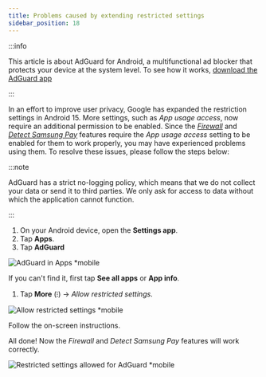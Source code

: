 ```yaml
---
title: Problems caused by extending restricted settings
sidebar_position: 18
---
```


:::info

This article is about AdGuard for Android, a multifunctional ad blocker that protects your device at the system level. To see how it works, [download the AdGuard app](https://agrd.io/download-kb-adblock)

:::

In an effort to improve user privacy, Google has expanded the restriction settings in Android 15. More settings, such as *App usage access*, now require an additional permission to be enabled. Since the *[Firewall](/adguard-for-android/features/protection/firewall)* and *[Detect Samsung Pay](/adguard-for-android/solving-problems/samsungpay-with-adguard-in-south-korea)* features require the *App usage access* setting to be enabled for them to work properly, you may have experienced problems using them. To resolve these issues, please follow the steps below:

:::note

AdGuard has a strict no-logging policy, which means that we do not collect your data or send it to third parties. We only ask for access to data without which the application cannot function.

:::

1. On your Android device, open the **Settings app**.
1. Tap **Apps**.
1. Tap **AdGuard**

![AdGuard in Apps *mobile](https://cdn.adtidy.org/content/kb/ad_blocker/android/solving_problems/problems-caused-by-extending-restricted-settings/restricted1.png)

If you can't find it, first tap **See all apps** or **App info**.

1. Tap **More** (⁝) → *Allow restricted settings*.

![Allow restricted settings *mobile](https://cdn.adtidy.org/content/kb/ad_blocker/android/solving_problems/problems-caused-by-extending-restricted-settings/restricted2.png)

Follow the on-screen instructions.

All done! Now the *Firewall* and *Detect Samsung Pay* features will work correctly.

![Restricted settings allowed for AdGuard *mobile](https://cdn.adtidy.org/content/kb/ad_blocker/android/solving_problems/problems-caused-by-extending-restricted-settings/restricted3.png)
